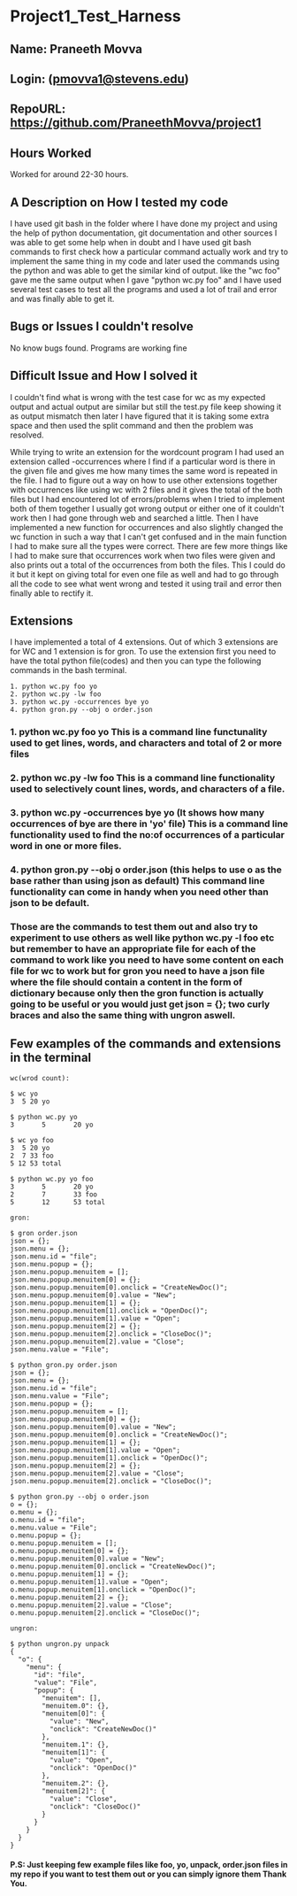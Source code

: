 # Project1_Test_Harness

## Name: Praneeth Movva             
## Login: (pmovva1@stevens.edu)

## RepoURL:  https://github.com/PraneethMovva/project1

## Hours Worked
Worked for around 22-30 hours.

## A Description on How I tested my code
 I have used git bash in the folder where I have done my project and using the help of python documentation, git documentation and other sources I was able to get some help when in doubt and I have used git bash commands to first check how a particular command actually work and try to implement the same thing in my code and later used the commands using the python and was able to get the similar kind of output. like the "wc foo" gave me the same output when I gave "python wc.py foo" and I have used several test cases to test all the programs and used a lot of trail and error and was finally able to get it.

## Bugs or Issues I couldn't resolve
No know bugs found. Programs are working fine

## Difficult Issue and How I solved it 
I couldn't find what is wrong with the test case for wc as my expected output and actual output are similar but still the test.py file keep showing it as output mismatch then later I have figured that it is taking some extra space and then used the split command and then the problem was resolved.

While trying to write an extension for the wordcount program I had used an extension called -occurrences where I find if a particular word is there in the given file and gives me how many times the same word is repeated in the file. I had to figure out a way on how to use other extensions together with occurrences like using wc with 2 files and it gives the total of the both files but I had encountered lot of errors/problems when I tried to implement both of them together I usually got wrong output or either one of it couldn't work then I had gone through web and searched a little. Then I have implemented a new function for occurrences and also slightly changed the wc function in such a way that I can't get confused and in the main function I had to make sure all the types were correct. There are few more things like I had to make sure that occurrences work when two files were given and also prints out a total of the occurrences from both the files. This I could do it but it kept on giving total for even one file as well and had to go through all the code to see what went wrong and tested it using trail and error then finally able to rectify it.

## Extensions
I have implemented a total of 4 extensions. Out of which 3 extensions are for WC and 1 extension is for gron. To use the extension first you need to have the total python file(codes) and then you can type the following commands in the bash terminal.
```
1. python wc.py foo yo
2. python wc.py -lw foo
3. python wc.py -occurrences bye yo
4. python gron.py --obj o order.json
```
### 1. python wc.py foo yo This is a command line functunality used to get lines, words, and characters and total of 2 or more files
### 2. python wc.py -lw foo This is a command line functionality used to selectively count lines, words, and characters of a file.
### 3. python wc.py -occurrences bye yo (It shows how many occurrences of bye are there in 'yo' file) This is a command line functionality used to find the no:of occurrences of a particular word in one or more files.
### 4. python gron.py --obj o order.json     (this helps to use o as the base rather than using json as default) This command line functionality can come in handy when you need other than json to be default.

### Those are the commands to test them out and also try to experiment to use others as well like python wc.py -l foo etc but remember to have an appropriate file for each of the command to work like you need to have some content on each file for wc to work but for gron you need to have a json file where the file should contain a content in the form of dictionary because only then the gron function is actually going to be useful or you would just get json = {}; two curly braces and also the same thing with ungron aswell.

## Few examples of the commands and extensions in the terminal
```
wc(wrod count):

$ wc yo
3  5 20 yo

$ python wc.py yo
3       5       20 yo

$ wc yo foo
3  5 20 yo
2  7 33 foo
5 12 53 total

$ python wc.py yo foo
3       5       20 yo
2       7       33 foo
5       12      53 total

gron:

$ gron order.json
json = {};
json.menu = {};
json.menu.id = "file";
json.menu.popup = {};
json.menu.popup.menuitem = [];
json.menu.popup.menuitem[0] = {};
json.menu.popup.menuitem[0].onclick = "CreateNewDoc()";
json.menu.popup.menuitem[0].value = "New";
json.menu.popup.menuitem[1] = {};
json.menu.popup.menuitem[1].onclick = "OpenDoc()";
json.menu.popup.menuitem[1].value = "Open";
json.menu.popup.menuitem[2] = {};
json.menu.popup.menuitem[2].onclick = "CloseDoc()";
json.menu.popup.menuitem[2].value = "Close";
json.menu.value = "File";

$ python gron.py order.json
json = {};
json.menu = {};
json.menu.id = "file";
json.menu.value = "File";
json.menu.popup = {};
json.menu.popup.menuitem = [];
json.menu.popup.menuitem[0] = {};
json.menu.popup.menuitem[0].value = "New";
json.menu.popup.menuitem[0].onclick = "CreateNewDoc()";
json.menu.popup.menuitem[1] = {};
json.menu.popup.menuitem[1].value = "Open";
json.menu.popup.menuitem[1].onclick = "OpenDoc()";
json.menu.popup.menuitem[2] = {};
json.menu.popup.menuitem[2].value = "Close";
json.menu.popup.menuitem[2].onclick = "CloseDoc()";

$ python gron.py --obj o order.json
o = {};
o.menu = {};
o.menu.id = "file";
o.menu.value = "File";
o.menu.popup = {};
o.menu.popup.menuitem = [];
o.menu.popup.menuitem[0] = {};
o.menu.popup.menuitem[0].value = "New";
o.menu.popup.menuitem[0].onclick = "CreateNewDoc()";
o.menu.popup.menuitem[1] = {};
o.menu.popup.menuitem[1].value = "Open";
o.menu.popup.menuitem[1].onclick = "OpenDoc()";
o.menu.popup.menuitem[2] = {};
o.menu.popup.menuitem[2].value = "Close";
o.menu.popup.menuitem[2].onclick = "CloseDoc()";

ungron:

$ python ungron.py unpack
{
  "o": {
    "menu": {
      "id": "file",
      "value": "File",
      "popup": {
        "menuitem": [],
        "menuitem.0": {},
        "menuitem[0]": {
          "value": "New",
          "onclick": "CreateNewDoc()"
        },
        "menuitem.1": {},
        "menuitem[1]": {
          "value": "Open",
          "onclick": "OpenDoc()"
        },
        "menuitem.2": {},
        "menuitem[2]": {
          "value": "Close",
          "onclick": "CloseDoc()"
        }
      }
    }
  }
}

```

#### P.S: Just keeping few example files like foo, yo, unpack, order.json files in my repo if you want to test them out or you can simply ignore them Thank You.
